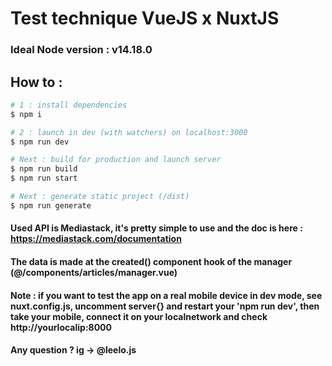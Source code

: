 # Test technique VueJS x NuxtJS

### Ideal Node version : v14.18.0

## How to :

```bash
# 1 : install dependencies
$ npm i

# 2 : launch in dev (with watchers) on localhost:3000
$ npm run dev

# Next : build for production and launch server
$ npm run build
$ npm run start

# Next : generate static project (/dist)
$ npm run generate
```
#### Used API is Mediastack, it's pretty simple to use and the doc is here : https://mediastack.com/documentation

#### The data is made at the created() component hook of the manager (@/components/articles/manager.vue)

#### Note : if you want to test the app on a real mobile device in dev mode, see nuxt.config.js, uncomment server{} and restart your 'npm run dev', then take your mobile, connect it on your localnetwork and check http://yourlocalip:8000

#### Any question ? ig -> @leelo.js



